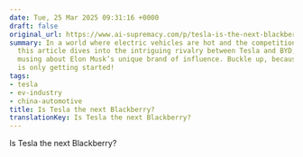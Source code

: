 ```yaml
---
date: Tue, 25 Mar 2025 09:31:16 +0000
draft: false
original_url: https://www.ai-supremacy.com/p/tesla-is-the-next-blackberry
summary: In a world where electric vehicles are hot and the competition is fierce,
  this article dives into the intriguing rivalry between Tesla and BYD, all while
  musing about Elon Musk’s unique brand of influence. Buckle up, because the EV race
  is only getting started!
tags:
- tesla
- ev-industry
- china-automotive
title: Is Tesla the next Blackberry?
translationKey: Is Tesla the next Blackberry?
---
```


Is Tesla the next Blackberry?